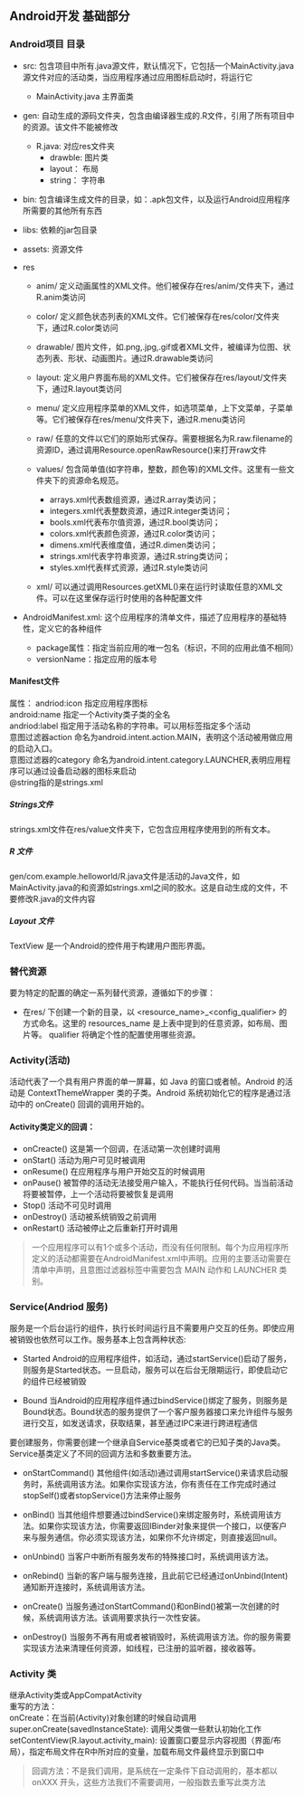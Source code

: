 ## Android开发 基础部分

### Android项目 目录
+ src: 包含项目中所有.java源文件，默认情况下，它包括一个MainActivity.java源文件对应的活动类，当应用程序通过应用图标启动时，将运行它
  + MainActivity.java 主界面类
+ gen: 自动生成的源码文件夹，包含由编译器生成的.R文件，引用了所有项目中的资源。该文件不能被修改
  + R.java: 对应res文件夹
    - drawble: 图片类
    - layout： 布局
    - string： 字符串

+ bin: 包含编译生成文件的目录，如：.apk包文件，以及运行Android应用程序所需要的其他所有东西  
+ libs: 依赖的jar包目录  
+ assets: 资源文件  
+ res  
  + anim/ 定义动画属性的XML文件。他们被保存在res/anim/文件夹下，通过R.anim类访问  

  + color/ 定义颜色状态列表的XML文件。它们被保存在res/color/文件夹下，通过R.color类访问  

  + drawable/ 图片文件，如.png,.jpg,.gif或者XML文件，被编译为位图、状态列表、形状、动画图片。通过R.drawable类访问  

  + layout: 定义用户界面布局的XML文件。它们被保存在res/layout/文件夹下，通过R.layout类访问  

  + menu/ 定义应用程序菜单的XML文件，如选项菜单，上下文菜单，子菜单等。它们被保存在res/menu/文件夹下，通过R.menu类访问  

  + raw/ 任意的文件以它们的原始形式保存。需要根据名为R.raw.filename的资源ID，通过调用Resource.openRawResource()来打开raw文件  

  + values/ 包含简单值(如字符串，整数，颜色等)的XML文件。这里有一些文件夹下的资源命名规范。  
    + arrays.xml代表数组资源，通过R.array类访问；  
    + integers.xml代表整数资源，通过R.integer类访问；  
    + bools.xml代表布尔值资源，通过R.bool类访问；  
    + colors.xml代表颜色资源，通过R.color类访问；  
    + dimens.xml代表维度值，通过R.dimen类访问；  
    + strings.xml代表字符串资源，通过R.string类访问；  
    + styles.xml代表样式资源，通过R.style类访问  

  + xml/ 可以通过调用Resources.getXML()来在运行时读取任意的XML文件。可以在这里保存运行时使用的各种配置文件  

+ AndroidManifest.xml: 这个应用程序的清单文件，描述了应用程序的基础特性，定义它的各种组件
  + package属性：指定当前应用的唯一包名（标识，不同的应用此值不相同）
  + versionName：指定应用的版本号

#### Manifest文件
属性：
andriod:icon 指定应用程序图标  
android:name 指定一个Activity类子类的全名  
andriod:label 指定用于活动名称的字符串。可以用标签指定多个活动  
意图过滤器action 命名为android.intent.action.MAIN，表明这个活动被用做应用的启动入口。  
意图过滤器的category 命名为android.intent.category.LAUNCHER,表明应用程序可以通过设备启动器的图标来启动  
@string指的是strings.xml

##### Strings文件
strings.xml文件在res/value文件夹下，它包含应用程序使用到的所有文本。

##### R 文件
gen/com.example.helloworld/R.java文件是活动的Java文件，如MainActivity.java的和资源如strings.xml之间的胶水。这是自动生成的文件，不要修改R.java的文件内容  

##### Layout 文件
TextView 是一个Android的控件用于构建用户图形界面。


### 替代资源
要为特定的配置的确定一系列替代资源，遵循如下的步骤：  
+ 在res/ 下创建一个新的目录，以 <resource_name>_<config_qualifier> 的方式命名。这里的 resources_name 是上表中提到的任意资源，如布局、图片等。 qualifier 将确定个性的配置使用哪些资源。

### Activity(活动)
活动代表了一个具有用户界面的单一屏幕，如 Java 的窗口或者帧。Android 的活动是 ContextThemeWrapper 类的子类。Android 系统初始化它的程序是通过活动中的 onCreate() 回调的调用开始的。

#### Activity类定义的回调：
+ onCreacte()  这是第一个回调，在活动第一次创建时调用 
+ onStart()  活动为用户可见时被调用
+ onResume()  在应用程序与用户开始交互的时候调用
+ onPause()  被暂停的活动无法接受用户输入，不能执行任何代码。当当前活动将要被暂停，上一个活动将要被恢复是调用
+ Stop()  活动不可见时调用
+ onDestroy()  活动被系统销毁之前调用
+ onRestart()  活动被停止之后重新打开时调用

> 一个应用程序可以有1个或多个活动，而没有任何限制。每个为应用程序所定义的活动都需要在AndroidManifest.xml中声明。应用的主要活动需要在清单中声明，且意图过滤器标签中需要包含 MAIN 动作和 LAUNCHER 类别。

### Service(Andriod 服务)
服务是一个后台运行的组件，执行长时间运行且不需要用户交互的任务。即使应用被销毁也依然可以工作。服务基本上包含两种状态:
+ Started
Android的应用程序组件，如活动，通过startService()启动了服务，则服务是Started状态。一旦启动，服务可以在后台无限期运行，即使启动它的组件已经被销毁

+ Bound
当Android的应用程序组件通过bindService()绑定了服务，则服务是Bound状态。Bound状态的服务提供了一个客户服务器接口来允许组件与服务进行交互，如发送请求，获取结果，甚至通过IPC来进行跨进程通信  

要创建服务，你需要创建一个继承自Service基类或者它的已知子类的Java类。Service基类定义了不同的回调方法和多数重要方法。

+ onStartCommand()  其他组件(如活动)通过调用startService()来请求启动服务时，系统调用该方法。如果你实现该方法，你有责任在工作完成时通过stopSelf()或者stopService()方法来停止服务

+ onBind()  当其他组件想要通过bindService()来绑定服务时，系统调用该方法。如果你实现该方法，你需要返回IBinder对象来提供一个接口，以便客户来与服务通信。你必须实现该方法，如果你不允许绑定，则直接返回null。

+ onUnbind()  当客户中断所有服务发布的特殊接口时，系统调用该方法。

+ onRebind()  当新的客户端与服务连接，且此前它已经通过onUnbind(Intent)通知断开连接时，系统调用该方法。

+ onCreate()  当服务通过onStartCommand()和onBind()被第一次创建的时候，系统调用该方法。该调用要求执行一次性安装。

+ onDestroy()  当服务不再有用或者被销毁时，系统调用该方法。你的服务需要实现该方法来清理任何资源，如线程，已注册的监听器，接收器等。

### Activity 类
继承Activity类或AppCompatActivity  
重写的方法：  
onCreate：在当前(Activity)对象创建的时候自动调用    
  super.onCreate(savedInstanceState): 调用父类做一些默认初始化工作
  setContentView(R.layout.activity_main): 设置窗口要显示内容视图（界面/布局），指定布局文件在R中所对应的变量，加载布局文件最终显示到窗口中

> 回调方法：不是我们调用，是系统在一定条件下自动调用的，基本都以onXXX 开头，这些方法我们不需要调用，一般指数去重写此类方法



